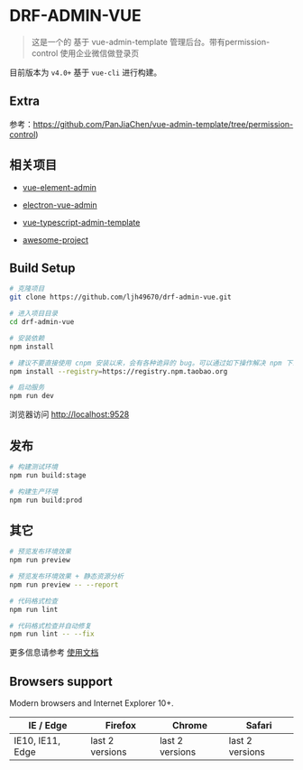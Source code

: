 # DRF-ADMIN-VUE

> 这是一个的 基于 vue-admin-template  管理后台。带有permission-control 使用企业微信做登录页 
  

目前版本为 `v4.0+` 基于 `vue-cli` 进行构建。

## Extra
参考：https://github.com/PanJiaChen/vue-admin-template/tree/permission-control)

## 相关项目

- [vue-element-admin](https://github.com/PanJiaChen/vue-element-admin)

- [electron-vue-admin](https://github.com/PanJiaChen/electron-vue-admin)

- [vue-typescript-admin-template](https://github.com/Armour/vue-typescript-admin-template)

- [awesome-project](https://github.com/PanJiaChen/vue-element-admin/issues/2312)
  
## Build Setup

```bash
# 克隆项目
git clone https://github.com/ljh49670/drf-admin-vue.git

# 进入项目目录
cd drf-admin-vue

# 安装依赖
npm install

# 建议不要直接使用 cnpm 安装以来，会有各种诡异的 bug。可以通过如下操作解决 npm 下载速度慢的问题
npm install --registry=https://registry.npm.taobao.org

# 启动服务
npm run dev
```

浏览器访问 [http://localhost:9528](http://localhost:9528)

## 发布

```bash
# 构建测试环境
npm run build:stage

# 构建生产环境
npm run build:prod
```

## 其它

```bash
# 预览发布环境效果
npm run preview

# 预览发布环境效果 + 静态资源分析
npm run preview -- --report

# 代码格式检查
npm run lint

# 代码格式检查并自动修复
npm run lint -- --fix
```

更多信息请参考 [使用文档](https://panjiachen.github.io/vue-element-admin-site/zh/)
 
## Browsers support

Modern browsers and Internet Explorer 10+.

|  IE / Edge |  Firefox |  Chrome |  Safari |
| --------- | --------- | --------- | --------- |
| IE10, IE11, Edge| last 2 versions| last 2 versions| last 2 versions
 